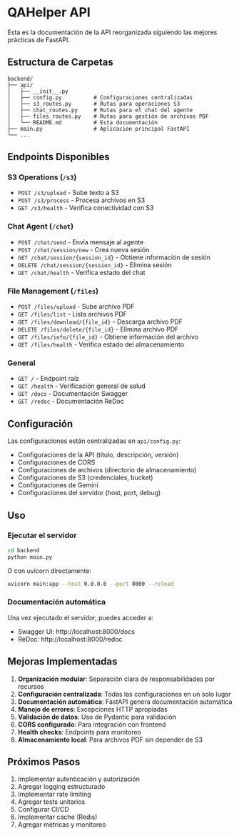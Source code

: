 # QAHelper API

Esta es la documentación de la API reorganizada siguiendo las mejores prácticas de FastAPI.

## Estructura de Carpetas

```
backend/
├── api/
│   ├── __init__.py
│   ├── config.py          # Configuraciones centralizadas
│   ├── s3_routes.py       # Rutas para operaciones S3
│   ├── chat_routes.py     # Rutas para el chat del agente
│   ├── files_routes.py    # Rutas para gestión de archivos PDF
│   └── README.md          # Esta documentación
├── main.py                # Aplicación principal FastAPI
└── ...
```

## Endpoints Disponibles

### S3 Operations (`/s3`)

- `POST /s3/upload` - Sube texto a S3
- `POST /s3/process` - Procesa archivos en S3
- `GET /s3/health` - Verifica conectividad con S3

### Chat Agent (`/chat`)

- `POST /chat/send` - Envía mensaje al agente
- `POST /chat/session/new` - Crea nueva sesión
- `GET /chat/session/{session_id}` - Obtiene información de sesión
- `DELETE /chat/session/{session_id}` - Elimina sesión
- `GET /chat/health` - Verifica estado del chat

### File Management (`/files`)

- `POST /files/upload` - Sube archivo PDF
- `GET /files/list` - Lista archivos PDF
- `GET /files/download/{file_id}` - Descarga archivo PDF
- `DELETE /files/delete/{file_id}` - Elimina archivo PDF
- `GET /files/info/{file_id}` - Obtiene información del archivo
- `GET /files/health` - Verifica estado del almacenamiento

### General

- `GET /` - Endpoint raíz
- `GET /health` - Verificación general de salud
- `GET /docs` - Documentación Swagger
- `GET /redoc` - Documentación ReDoc

## Configuración

Las configuraciones están centralizadas en `api/config.py`:

- Configuraciones de la API (título, descripción, versión)
- Configuraciones de CORS
- Configuraciones de archivos (directorio de almacenamiento)
- Configuraciones de S3 (credenciales, bucket)
- Configuraciones de Gemini
- Configuraciones del servidor (host, port, debug)

## Uso

### Ejecutar el servidor

```bash
cd backend
python main.py
```

O con uvicorn directamente:

```bash
uvicorn main:app --host 0.0.0.0 --port 8000 --reload
```

### Documentación automática

Una vez ejecutado el servidor, puedes acceder a:

- Swagger UI: http://localhost:8000/docs
- ReDoc: http://localhost:8000/redoc

## Mejoras Implementadas

1. **Organización modular**: Separación clara de responsabilidades por recursos
2. **Configuración centralizada**: Todas las configuraciones en un solo lugar
3. **Documentación automática**: FastAPI genera documentación automática
4. **Manejo de errores**: Excepciones HTTP apropiadas
5. **Validación de datos**: Uso de Pydantic para validación
6. **CORS configurado**: Para integración con frontend
7. **Health checks**: Endpoints para monitoreo
8. **Almacenamiento local**: Para archivos PDF sin depender de S3

## Próximos Pasos

1. Implementar autenticación y autorización
2. Agregar logging estructurado
3. Implementar rate limiting
4. Agregar tests unitarios
5. Configurar CI/CD
6. Implementar cache (Redis)
7. Agregar métricas y monitoreo 